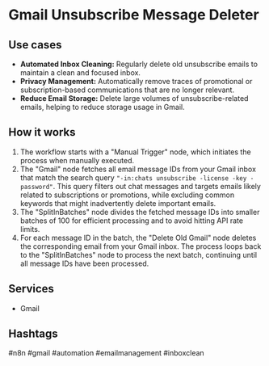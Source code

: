 # Gmail Unsubscribe Message Deleter

## Use cases

*   **Automated Inbox Cleaning:** Regularly delete old unsubscribe emails to maintain a clean and focused inbox.
*   **Privacy Management:** Automatically remove traces of promotional or subscription-based communications that are no longer relevant.
*   **Reduce Email Storage:** Delete large volumes of unsubscribe-related emails, helping to reduce storage usage in Gmail.

## How it works

1.  The workflow starts with a "Manual Trigger" node, which initiates the process when manually executed.
2.  The "Gmail" node fetches all email message IDs from your Gmail inbox that match the search query `"-in:chats unsubscribe -license -key -password"`. This query filters out chat messages and targets emails likely related to subscriptions or promotions, while excluding common keywords that might inadvertently delete important emails.
3.  The "SplitInBatches" node divides the fetched message IDs into smaller batches of 100 for efficient processing and to avoid hitting API rate limits.
4.  For each message ID in the batch, the "Delete Old Gmail" node deletes the corresponding email from your Gmail inbox. The process loops back to the "SplitInBatches" node to process the next batch, continuing until all message IDs have been processed.

## Services

*   Gmail

## Hashtags

#n8n #gmail #automation #emailmanagement #inboxclean
